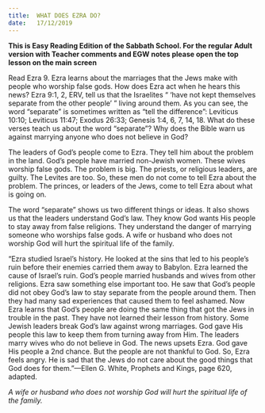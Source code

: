 ```yaml
---
title:  WHAT DOES EZRA DO?
date:   17/12/2019
---
```


**This is Easy Reading Edition of the Sabbath School. For the regular Adult version with Teacher comments and EGW notes please open the top lesson on the main screen** 

Read Ezra 9. Ezra learns about the marriages that the Jews make with people who worship false gods. How does Ezra act when he hears this news? Ezra 9:1, 2, ERV, tell us that the Israelites “ ‘have not kept themselves separate from the other people’ ” living around them. As you can see, the word “separate” is sometimes written as “tell the difference”: Leviticus 10:10; Leviticus 11:47; Exodus 26:33; Genesis 1:4, 6, 7, 14, 18. What do these verses teach us about the word “separate”? Why does the Bible warn us against marrying anyone who does not believe in God? 

The leaders of God’s people come to Ezra. They tell him about the problem in the land. God’s people have married non-Jewish women. These wives worship false gods. The problem is big. The priests, or religious leaders, are guilty. The Levites are too. So, these men do not come to tell Ezra about the problem. The princes, or leaders of the Jews, come to tell Ezra about what is going on.

The word “separate” shows us two different things or ideas. It also shows us that the leaders understand God’s law. They know God wants His people to stay away from false religions. They understand the danger of marrying someone who worships false gods. A wife or husband who does not worship God will hurt the spiritual life of the family. 

“Ezra studied Israel’s history. He looked at the sins that led to his people’s ruin before their enemies carried them away to Babylon. Ezra learned the cause of Israel’s ruin. God’s people married husbands and wives from other religions. Ezra saw something else important too. He saw that God’s people did not obey God’s law to stay separate from the people around them. Then they had many sad experiences that caused them to feel ashamed. Now Ezra learns that God’s people are doing the same thing that got the Jews in trouble in the past. They have not learned their lesson from history. Some Jewish leaders break God’s law against wrong marriages. God gave His people this law to keep them from turning away from Him. The leaders marry wives who do not believe in God. The news upsets Ezra. God gave His people a 2nd chance. But the people are not thankful to God. So, Ezra feels angry. He is sad that the Jews do not care about the good things that God does for them.”—Ellen G. White, Prophets and Kings, page 620, adapted.

_A wife or husband who does not worship God will hurt the spiritual life of the family._